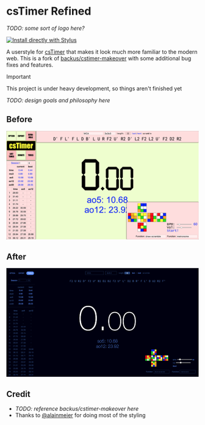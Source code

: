 # csTimer Refined

*TODO: some sort of logo here?*

[![Install directly with Stylus](https://img.shields.io/badge/Install%20directly%20with-Stylus-238b8b.svg)](https://raw.githubusercontent.com/histefanhere/cstimer-refined/master/src/cstimer-refined.user.styl)

A userstyle for [csTimer](https://cstimer.net/) that makes it look much more familiar to the modern web. This is a fork of [backus/cstimer-makeover](https://github.com/backus/cstimer-makeover) with some additional bug fixes and features.

> [!IMPORTANT] 
> This project is under heavy development, so things aren't finished yet

*TODO: design goals and philosophy here*

## Before

[![Before](img/before.png)](https://raw.githubusercontent.com/backus/cstimer-makeover/master/img/before.png)

## After

[![After](img/after.png)](https://raw.githubusercontent.com/backus/cstimer-makeover/master/img/after.png)

## Credit

* *TODO: reference backus/cstimer-makeover here*
* Thanks to [@alainmeier](https://github.com/alainmeier) for doing most of the styling
